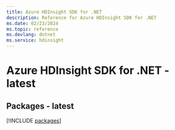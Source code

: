 ```yaml
---
title: Azure HDInsight SDK for .NET
description: Reference for Azure HDInsight SDK for .NET
ms.date: 02/23/2024
ms.topic: reference
ms.devlang: dotnet
ms.service: hdinsight
---
```

# Azure HDInsight SDK for .NET - latest
## Packages - latest
[!INCLUDE [packages](hdinsight-index.md)]